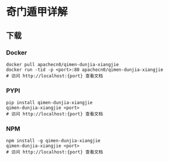 # 奇门遁甲详解

## 下载

### Docker

```
docker pull apachecn0/qimen-dunjia-xiangjie
docker run -tid -p <port>:80 apachecn0/qimen-dunjia-xiangjie
# 访问 http://localhost:{port} 查看文档
```

### PYPI

```
pip install qimen-dunjia-xiangjie
qimen-dunjia-xiangjie <port>
# 访问 http://localhost:{port} 查看文档
```

### NPM

```
npm install -g qimen-dunjia-xiangjie
qimen-dunjia-xiangjie <port>
# 访问 http://localhost:{port} 查看文档
```